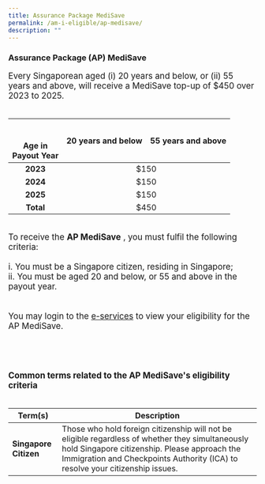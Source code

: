 ```yaml
---
title: Assurance Package MediSave
permalink: /am-i-eligible/ap-medisave/
description: ""
---
```

### Assurance Package (AP) MediSave ###

<font style="font-size:17px"> Every Singaporean aged (i) 20 years and below, or (ii) 55 years and above, will receive a MediSave top-up of $450 over 2023 to 2025. 
<br><br>
<table>
<thead>
  <tr>
    <th style="text-align:center; vertical-align:middle" rowspan="2"><br><br>Age in <br>Payout Year</th>
		<th style="text-align:center; vertical-align:middle" rowspan="2">20 years and below</th>
  </tr>
  <tr>
    <th style="text-align:center; vertical-align:middle">55 years and above<br></th>
  </tr>
</thead>
<tbody>
  <tr>
		<td style="text-align:center; vertical-align:middle"><b>2023</b></td>
    <td colspan="2" style="text-align:center; vertical-align:middle">$150</td>
  </tr>
	  <tr>
    <td style="text-align:center; vertical-align:middle"><b>2024</b></td>
     <td colspan="2" style="text-align:center; vertical-align:middle">$150</td>
  </tr>
	  <tr>
    <td style="text-align:center; vertical-align:middle"><b>2025</b></td>
    <td colspan="2" style="text-align:center; vertical-align:middle">$150</td>
  </tr>
	  <tr>
    <td style="text-align:center; vertical-align:middle"><b>Total</b></td>
    <td colspan="2" style="text-align:center; vertical-align:middle">$450</td> 
 </tr>	  <tr> </tr>	
  </tbody>
</table><br>
To receive the <b>AP MediSave</b> , you must fulfil the following criteria:<br><br>
i. You must be a Singapore citizen, residing in Singapore;<br>
ii. You must be aged 20 and below, or 55 and above in the payout year.<br>
<br><br>
You may login to the <a href="https://www.govpayouts.gov.sg/cds/gstv/login" class="hyperlink">e-services</a> to view your eligibility for the AP MediSave.<br><br><br>
<br><br>
<b>Common terms related to the AP MediSave's eligibility criteria</b><br><br>
<table>
<thead>
  <tr>
		<th style="width:20%"><b>Term(s)</b></th>
		<th><b>Description</b></th>
  </tr>
</thead>
<tbody>
  <tr>
		<td><b>Singapore Citizen</b></td>
    <td>Those who hold foreign citizenship will not be eligible regardless of whether they simultaneously hold Singapore citizenship. Please approach the Immigration and Checkpoints Authority (ICA) to resolve your citizenship issues.</td>
  </tr>
</tbody>
</table>